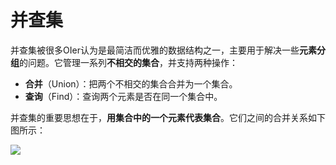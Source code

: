 # 并查集

并查集被很多OIer认为是最简洁而优雅的数据结构之一，主要用于解决一些**元素分组**的问题。它管理一系列**不相交的集合**，并支持两种操作：

- **合并**（Union）：把两个不相交的集合合并为一个集合。
- **查询**（Find）：查询两个元素是否在同一个集合中。

并查集的重要思想在于，**用集合中的一个元素代表集合**。它们之间的合并关系如下图所示：

![](http://pic.netpunk.top/images/2022/11/17/20221117170552.png)

